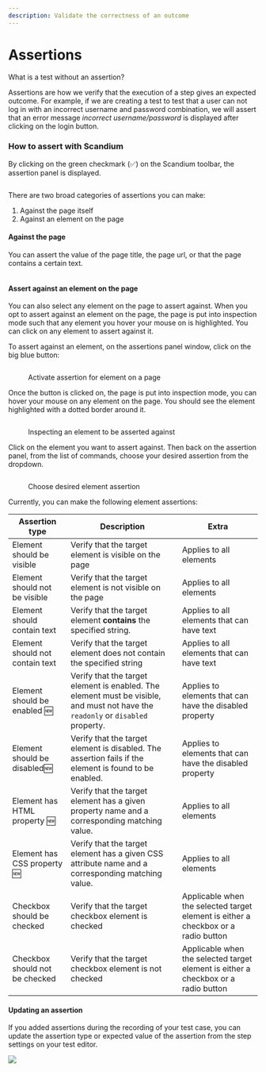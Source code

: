 ```yaml
---
description: Validate the correctness of an outcome
---
```


# Assertions

What is a test without an assertion?

Assertions are how we verify that the execution of a step gives an expected outcome. For example, if we are creating a test to test that a user can not log in with an incorrect username and password combination, we will assert that an error message _incorrect username/password_ is displayed after clicking on the login button.

### How to assert with Scandium

By clicking on the green checkmark (✅) on the Scandium toolbar, the assertion panel is displayed.

<figure><img src=".gitbook/assets/image (43).png" alt=""><figcaption></figcaption></figure>

There are two broad categories of assertions you can make:

1. Against the page itself
2. Against an element on the page

#### Against the page

You can assert the value of the page title, the page url, or that the page contains a certain text.

<figure><img src=".gitbook/assets/image (44).png" alt=""><figcaption></figcaption></figure>

#### Assert against an element on the page

You can also select any element on the page to assert against. When you opt to assert against an element on the page, the page is put into inspection mode such that any element you hover your mouse on is highlighted. You can click on any element to assert against it.

To assert against an element, on the assertions panel window, click on the big blue button:

<figure><img src=".gitbook/assets/image.png" alt=""><figcaption><p>Activate assertion for element on a page</p></figcaption></figure>

Once the button is clicked on, the page is put into inspection mode, you can hover your mouse on any element on the page. You should see the element highlighted with a dotted border around it.

<figure><img src=".gitbook/assets/image (1).png" alt=""><figcaption><p>Inspecting an element to be asserted against</p></figcaption></figure>

Click on the element you want to assert against. Then back on the assertion panel, from the list of commands, choose your desired assertion from the dropdown.

<figure><img src=".gitbook/assets/image (2).png" alt=""><figcaption><p>Choose desired element assertion</p></figcaption></figure>

Currently, you can make the following element assertions:

| Assertion type                  | Description                                                                                                                      | Extra                                                                              |
| ------------------------------- | -------------------------------------------------------------------------------------------------------------------------------- | ---------------------------------------------------------------------------------- |
| Element should be visible       | Verify that the target element is visible on the page                                                                            | Applies to all elements                                                            |
| Element should not be visible   | Verify that the target element is not visible on the page                                                                        | Applies to all elements                                                            |
| Element should contain text     | Verify that the target element **contains** the specified string.                                                                | Applies to all elements that can have text                                         |
| Element should not contain text | Verify that the target element does not contain the specified string                                                             | Applies to all elements that can have text                                         |
| Element should be enabled 🆕    | Verify that the target element is enabled. The element must be visible, and must not have the `readonly` or `disabled` property. | Applies to elements that can have the disabled property                            |
| Element should be disabled🆕    | Verify that the target element is disabled. The assertion fails if the element is found to be enabled.                           | Applies to elements that can have the disabled property                            |
| Element has HTML property 🆕    | Verify that the target element has a given property name and a corresponding matching value.                                     | Applies to all elements                                                            |
| Element has CSS property 🆕     | Verify that the target element has a given CSS attribute name and a corresponding matching value.                                | Applies to all elements                                                            |
| Checkbox should be checked      | Verify that the target checkbox element is checked                                                                               | Applicable when the selected target element is either a checkbox or a radio button |
| Checkbox should not be checked  | Verify that the target checkbox element is not checked                                                                           | Applicable when the selected target element is either a checkbox or a radio button |

#### Updating an assertion

If you added assertions during the recording of your test case, you can update the assertion type or expected value of the assertion from the step settings on your test editor.

![](<.gitbook/assets/image (45).png>)
